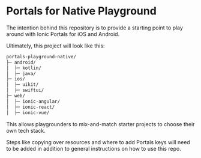 # Portals for Native Playground

The intention behind this repository is to provide a starting point to play around with Ionic Portals for iOS and Android.

Ultimately, this project will look like this:

```bash
portals-playground-native/
├─ android/
│  ├─ kotlin/
│  ├─ java/
├─ ios/
│  ├─ uikit/
│  ├─ swiftui/
├─ web/
│  ├─ ionic-angular/
│  ├─ ionic-react/
│  ├─ ionic-vue/
```

This allows playgrounders to mix-and-match starter projects to choose their own tech stack.

Steps like copying over resources and where to add Portals keys will need to be added in addition to general instructions on how to use this repo.
